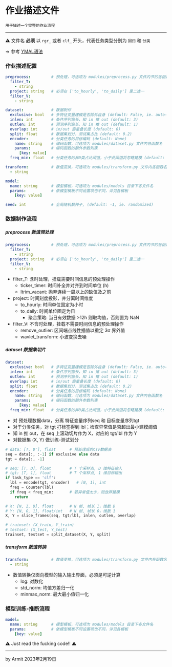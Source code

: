 # 作业描述文件

    用于描述一个完整的作业流程

----

⚠ 文件名 **必须** 以 `rgr_` 或者 `clf_` 开头，代表任务类型分别为 `回归` 和 `分类`  

=> 参考 [YMAL语法](https://docs.ansible.com/ansible/latest/reference_appendices/YAMLSyntax.html)


### 作业描述配置

```yaml
preprocess:         # 预处理，可选项为 modules/preprocess.py 文件内节的各函数名
  filter_T:
    - string
  project: string   # 必须在 ['to_hourly', 'to_daily'] 里二选一
  filter_V:
    - string

dataset:            # 数据制作
  exclusive: bool   # 多特征变量建模是否除外自身 (default: False, ie. auto-gressive)
  inlen: int        # 条件序列窗长，知 in 推 out (default: 3)
  outlen: int       # 预测序列窗长，知 in 推 out (default: 1)
  overlap: int      # in/out 窗重叠长度 (default: 0)
  split: float      # 数据集划分，测试集占比 (default: 0.2)
  encoder:          # 分类任务的目标编码 (default: None)
    name: string    # 编码函数，可选项为 modules/dataset.py 文件内各函数名
    params:         # 编码函数的额外参数列表
      [key: value]
  freq_min: float   # 分类任务的非0类占比阈值，小于此阈值将忽略建模 (default: 0.0)

transform:          # 数值变换，可选项为 modules/transform.py 文件内各函数名
  - string

model:
  name: string      # 模型模板，可选项为 modules/models 目录下各文件名
  params:           # 依模型模板不同设置项也不同，详见各模板
    [key: value]

seed: int           # 全局随机数种子, (default: -1, ie. randomized)
```


### 数据制作流程

##### preprocess 数值预处理

```yaml
preprocess:         # 预处理，可选项为 modules/preprocess.py 文件内节的各函数名
  filter_T:
    - string
  project: string   # 必须在 ['to_hourly', 'to_daily'] 里二选一
  filter_V:
    - string
```

- filter_T: 含时处理，挂载需要时间信息的预处理操作
  - ticker_timer: 时间补全并对齐到时间单位 (h) 
  - ltrim_vacant: 抛弃连续一周以上的缺值及之前
- project: 时间刻度投影，并分离时间维度
  - to_hourly: 时间单位固定为小时
  - to_daily: 时间单位固定为日
    - 聚合策略: 当日有效数据 >12h 则取均值，否则置为 NaN
- filter_V: 不含时处理，挂载不需要时间信息的预处理操作
  - remove_outlier: 区间端点线性插值以重定 3σ 界外值
  - wavlet_transform: 小波变换去噪

##### dataset 数据集切片

```yaml
dataset:
  exclusive: bool   # 多特征变量建模是否除外自身 (default: False, ie. auto-gressive)
  inlen: int        # 条件序列窗长，知 in 推 out (default: 3)
  outlen: int       # 预测序列窗长，知 in 推 out (default: 1)
  overlap: int      # in/out 窗重叠长度 (default: 0)
  split: float      # 数据集划分，测试集占比 (default: 0.2)
  encoder:          # 分类任务的目标编码 (default: None)
    name: string    # 编码函数，可选项为 modules/dataset.py 文件内各函数名
    params:         # 编码函数的额外参数列表
      [key: value]
  freq_min: float   # 分类任务的非0类占比阈值，小于此阈值将忽略建模 (default: 0.0)
```

- 对 预处理数据data，分离 特征变量序列seq 和 目标变量序列tgt
- 对于分类任务，对 tgt 打标签得到 lbl；检查异常值是否超出最小建模阈值
- 知 in 推 out，在 seq 上滚动切片作为 X，对应的 tgt/lbl 作为 Y
- 对数据集 (X, Y) 做训练-测试划分

```python
# data: [T, D'], float      # 预处理后的csv数据表
seq = data[:, :-1] if exclusive else data
tgt = data[:, -1]

# seq: [T, D], float        # T 个采样点, D 维特征输入
# tgt: [T, 1], float        # T 个采样点, 1 维目标输出
if task_type == 'clf':
  lbl = encode(tgt, encoder)   # [N, 1], int
  freq = Counter(lbl)
  if freq < freq_min:       # 若异常值太少，则放弃建模 
    return

# X: [N, I, D], float       # N 帧, 帧长 I，维数 D
# Y: [N, O, 1], float/int   # N 帧, 帧长 O，维数 1
X, Y = slice_frames(seq, tgt/lbl, inlen, outlen, overlap)

# trainset: (X_train, Y_train)
# testset: (X_test, Y_test)
trainset, testset = split_dataset(X, Y, split)
```

##### transform 数值转换

```yaml
transform:          # 数值变换，可选项为 modules/transform.py 文件内各函数名
  - string
```

- 数值转换仅面向模型的输入输出界面，必须是可逆计算
  - log: 对数化
  - std_norm: 均值方差归一化
  - minmax_norm: 最大最小值归一化


### 模型训练-推断流程

```yaml
model:
  name: string      # 模型模板，可选项为 modules/models 目录下各文件名
  params:           # 依模型模板不同设置项也不同，详见各模板
    [key: value]
```

⚠ Just read the fucking code!! ⚠

----
by Armit
2023年2月19日
